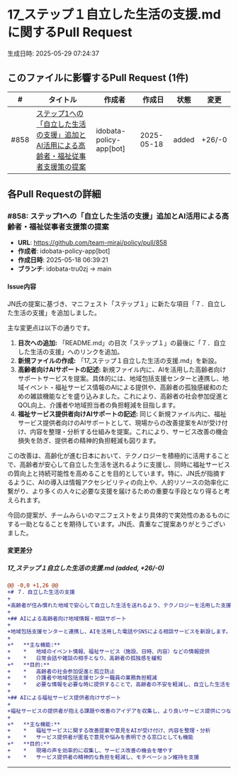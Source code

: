 # 17_ステップ１自立した生活の支援.md に関するPull Request

生成日時: 2025-05-29 07:24:37

## このファイルに影響するPull Request (1件)

| # | タイトル | 作成者 | 作成日 | 状態 | 変更 |
|---|---------|--------|--------|------|------|
| #858 | [ステップ1への「自立した生活の支援」追加とAI活用による高齢者・福祉従事者支援策の提案](https://github.com/team-mirai/policy/pull/858) | idobata-policy-app[bot] | 2025-05-18 | added | +26/-0 |

## 各Pull Requestの詳細

### #858: ステップ1への「自立した生活の支援」追加とAI活用による高齢者・福祉従事者支援策の提案

- **URL**: https://github.com/team-mirai/policy/pull/858
- **作成者**: idobata-policy-app[bot]
- **作成日時**: 2025-05-18 06:39:21
- **ブランチ**: idobata-tru0zj → main

#### Issue内容

JN氏の提案に基づき、マニフェスト「ステップ１」に新たな項目「７．自立した生活の支援」を追加しました。

主な変更点は以下の通りです。
1.  **目次への追加:** 「README.md」の目次「ステップ１」の最後に「７．自立した生活の支援」へのリンクを追加。
2.  **新規ファイルの作成:** 「17_ステップ１自立した生活の支援.md」を新設。
3.  **高齢者向けAIサポートの記述:** 新規ファイル内に、AIを活用した高齢者向けサポートサービスを提案。具体的には、地域包括支援センターと連携し、地域イベント・福祉サービス情報のAIによる提供や、高齢者の孤独感緩和のための雑談機能などを盛り込みました。これにより、高齢者の社会参加促進とQOL向上、介護者や地域担当者の負担軽減を目指します。
4.  **福祉サービス提供者向けAIサポートの記述:** 同じく新規ファイル内に、福祉サービス提供者向けのAIサポートとして、現場からの改善提案をAIが受け付け、内容を整理・分析する仕組みを提案。これにより、サービス改善の機会損失を防ぎ、提供者の精神的負担軽減も図ります。

この改善は、高齢化が進む日本において、テクノロジーを積極的に活用することで、高齢者が安心して自立した生活を送れるように支援し、同時に福祉サービスの質向上と持続可能性を高めることを目的としています。特に、JN氏が指摘するように、AIの導入は情報アクセシビリティの向上や、人的リソースの効率化に繋がり、より多くの人々に必要な支援を届けるための重要な手段となり得ると考えられます。

今回の提案が、チームみらいのマニフェストをより具体的で実効性のあるものにする一助となることを期待しています。JN氏、貴重なご提案ありがとうございました。

#### 変更差分

##### 17_ステップ１自立した生活の支援.md (added, +26/-0)

```diff
@@ -0,0 +1,26 @@
+# ７．自立した生活の支援
+
+高齢者が住み慣れた地域で安心して自立した生活を送れるよう、テクノロジーを活用した支援を行います。
+
+## AIによる高齢者向け地域情報・相談サポート
+
+地域包括支援センターと連携し、AIを活用した電話やSNSによる相談サービスを新設します。
+
+*   **主な機能:**
+    *   地域のイベント情報、福祉サービス（施設、日時、内容）などの情報提供
+    *   日常会話や雑談の相手となり、高齢者の孤独感を緩和
+*   **目的:**
+    *   高齢者の社会参加促進と孤立防止
+    *   介護者や地域包括支援センター職員の業務負担軽減
+    *   必要な情報を必要な時に提供することで、高齢者の不安を軽減し、自立した生活を支援
+
+## AIによる福祉サービス提供者向けサポート
+
+福祉サービスの提供者が抱える課題や改善のアイデアを収集し、より良いサービス提供につなげるため、AIを活用した改善提案受付サービスを導入します。
+
+*   **主な機能:**
+    *   福祉サービスに関する改善提案や意見をAIが受け付け、内容を整理・分析
+    *   サービス提供者が匿名で意見や悩みを表明できる窓口としても機能
+*   **目的:**
+    *   現場の声を効率的に収集し、サービス改善の機会を増やす
+    *   サービス提供者の精神的な負担を軽減し、モチベーション維持を支援
```

---

